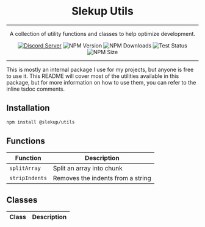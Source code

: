 # <div align="center">Slekup Utils</div>

---

<div align="center">

A collection of utility functions and classes to help optimize development.

[![Discord Server](https://img.shields.io/discord/1028009131073880104?color=5865F2&logo=discord&logoColor=white)](https://discord.gg/p5rxxQN7DT)
![NPM Version](https://img.shields.io/npm/v/@slekup/utils.svg) ![NPM Downloads](https://img.shields.io/npm/dt/@slekup/utils) ![Test Status](https://github.com/slekup/utils/actions/workflows/tests.yml/badge.svg) ![NPM Size](https://img.shields.io/bundlephobia/min/@slekup/utils)

</div>

---

This is mostly an internal package I use for my projects, but anyone is free to use it. This README will cover most of the utilities available in this package, but for more information on how to use them, you can refer to the inline tsdoc comments.

## Installation

```sh
npm install @slekup/utils
```

## Functions

| Function       | Description                       |
| -------------- | --------------------------------- |
| `splitArray`   | Split an array into chunk         |
| `stripIndents` | Removes the indents from a string |

## Classes

| Class | Description |
| ----- | ----------- |
